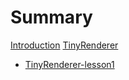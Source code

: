 # Summary

[Introduction](README.md)
[TinyRenderer]()
- [TinyRenderer-lesson1](tinyRenderer/tinyRenderer_lesson1.md)